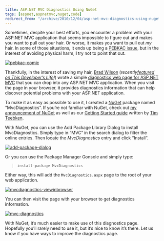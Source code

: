 ```yaml
---
title: ASP.NET MVC Diagnostics Using NuGet
tags: [aspnet,aspnetmvc,nuget,code]
redirect_from: "/archive/2010/12/04/asp-net-mvc-diagnostics-using-nuget.aspx/"
---
```


Sometimes, despite your best efforts, you encounter a problem with your
ASP.NET MVC application that seems impossible to figure out and makes
you want to pull out your hair. Or worse, it makes you want to pull out
*my* hair. In some of those situations, it ends up being a [PEBKAC
issue](http://ars.userfriendly.org/cartoons/?id=19980506 "PEBKAC"), but
in the interest of avoiding physical harm, I try not to point that out.

[![pebkac-comic](https://haacked.com/images/haacked_com/WindowsLiveWriter/62903db4eb83_8C22/pebkac-comic_3.gif "pebkac-comic")](http://ars.userfriendly.org/cartoons/?id=19980506 "UserFriendly comic")

Thankfully, in the interest of saving my hair, [Brad
Wilson](http://bradwilson.typepad.com/ "Brad Wilson's Blog")
(*recently*[*featured on This Developer’s
Life*](http://thisdeveloperslife.com/post/1620026288/1-0-8-motivation "This Developer's Life - 1.0.8 Motivation")*!*)
wrote a simple [diagnostics web page for ASP.NET
MVC](http://bradwilson.typepad.com/blog/2010/03/diagnosing-aspnet-mvc-problems.html "Diagnosing ASP.NET MVC Problems")
that you can drop into any ASP.NET MVC application. When you visit the
page in your browser, it provides diagnostics information that can help
discover potential problems with your ASP.NET application.

To make it as easy as possible to use it, I created a
[NuGet](http://nuget.codeplex.com/ "NuGet project on CodePlex") package
named “MvcDiagnostics”. If you’re not familiar with NuGet, check out [my
announcement of
NuGet](https://haacked.com/archive/2010/10/06/introducing-nupack-package-manager.aspx "Introducing NuGet")
as well as our [Getting Started
guide](http://nuget.codeplex.com/documentation?title=Getting%20Started "Getting Started with NuGet")
written by [Tim Teebken](http://blogs.msdn.com/b/timlee/ "Tim's Blog").

With NuGet, you can use the Add Package Library Dialog to install
MvcDiagnostics. Simply type in “MVC” in the search dialog to filter the
online entries. Then locate the *MvcDiagnostics* entry and click
“Install”.

[![add-package-dialog](https://haacked.com/images/haacked_com/WindowsLiveWriter/62903db4eb83_8C22/add-package-dialog_thumb.png "add-package-dialog")](https://haacked.com/images/haacked_com/WindowsLiveWriter/62903db4eb83_8C22/add-package-dialog_2.png)

Or you can use the Package Manager Gonsole and simply type:

> `install-package MvcDiagnostics`

Either way, this will add the `MvcDiagnostics.aspx` page to the root of
your web application.

[![mvcdiagnostics-viewinbrowser](https://haacked.com/images/haacked_com/WindowsLiveWriter/62903db4eb83_8C22/mvcdiagnostics-viewinbrowser_thumb.png "mvcdiagnostics-viewinbrowser")](https://haacked.com/images/haacked_com/WindowsLiveWriter/62903db4eb83_8C22/mvcdiagnostics-viewinbrowser_2.png)

You can then visit the page with your browser to get diagnostics
information.

[![mvc-diagnostics](https://haacked.com/images/haacked_com/WindowsLiveWriter/62903db4eb83_8C22/mvc-diagnostics_thumb.png "mvc-diagnostics")](https://haacked.com/images/haacked_com/WindowsLiveWriter/62903db4eb83_8C22/mvc-diagnostics_2.png)

With NuGet, it’s much easier to make use of this diagnostics page.
Hopefully you’ll rarely need to use it, but it’s nice to know it’s
there. Let us know if you have ways to improve the diagnostics page.

